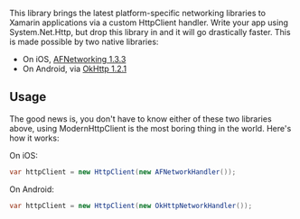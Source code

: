 This library brings the latest platform-specific networking libraries to
Xamarin applications via a custom HttpClient handler. Write your app using
System.Net.Http, but drop this library in and it will go drastically faster.
This is made possible by two native libraries:

* On iOS, [AFNetworking 1.3.3](http://afnetworking.com/)
* On Android, via [OkHttp 1.2.1](http://square.github.io/okhttp/)

## Usage

The good news is, you don't have to know either of these two libraries above,
using ModernHttpClient is the most boring thing in the world. Here's how it
works:

On iOS:

```csharp
var httpClient = new HttpClient(new AFNetworkHandler());
```

On Android:

```csharp
var httpClient = new HttpClient(new OkHttpNetworkHandler());
```

